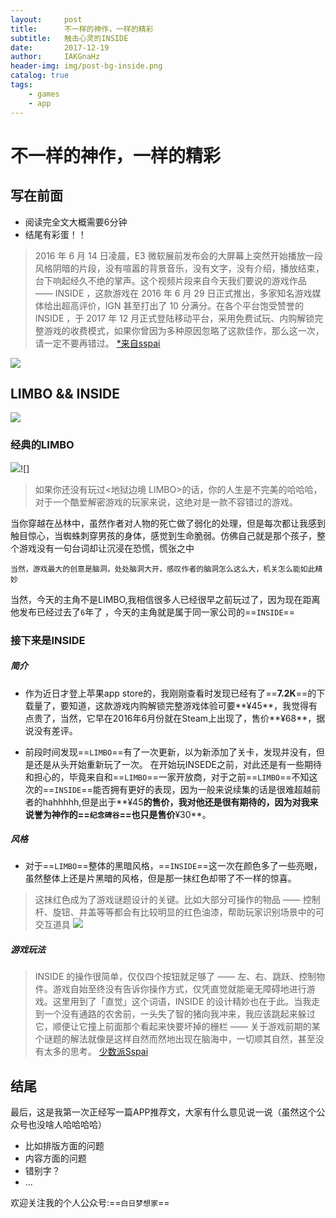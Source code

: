 ```yaml
---
layout:     post
title:      不一样的神作，一样的精彩
subtitle:   触击心灵的INSIDE
date:       2017-12-19
author:     IAKGnaHz
header-img: img/post-bg-inside.png
catalog: true
tags:
    - games
    - app
---
```






# 不一样的神作，一样的精彩
## 写在前面
* 阅读完全文大概需要6分钟
* 结尾有彩蛋！！


> 2016 年 6 月 14 日凌晨，E3 微软展前发布会的大屏幕上突然开始播放一段风格阴暗的片段，没有喧嚣的背景音乐，没有文字，没有介绍，播放结束，台下响起经久不绝的掌声。这个视频片段来自今天我们要说的游戏作品 —— INSIDE ，这款游戏在 2016 年 6 月 29 日正式推出，多家知名游戏媒体给出超高评价，IGN 甚至打出了 10 分满分。在各个平台饱受赞誉的 INSIDE ，于 2017 年 12 月正式登陆移动平台，采用免费试玩、内购解锁完整游戏的收费模式，如果你曾因为多种原因忽略了这款佳作，那么这一次，请一定不要再错过。                   [*来自sspai](https://sspai.com/post/42366)

![](https://ws2.sinaimg.cn/large/006tNc79gy1fmmfzk4balj30eg085wel.jpg)

## LIMBO && INSIDE 
![](https://ws1.sinaimg.cn/large/006tNc79gy1fmmddetf1yj30rs07taaw.jpg)




### 经典的LIMBO

![](https://ws4.sinaimg.cn/large/006tNc79gy1fmmf1wd3noj30fs08w0sv.jpg)![]
>如果你还没有玩过<地狱边境 LIMBO>的话，你的人生是不完美的哈哈哈，对于一个酷爱解密游戏的玩家来说，这绝对是一款不容错过的游戏。

当你穿越在丛林中，虽然作者对人物的死亡做了弱化的处理，但是每次都让我感到触目惊心，当蜘蛛刺穿男孩的身体，感觉到生命脆弱。仿佛自己就是那个孩子，整个游戏没有一句台词却让沉浸在恐慌，慌张之中

`当然，游戏最大的创意是脑洞，处处脑洞大开，感叹作者的脑洞怎么这么大，机关怎么能如此精妙`

当然，今天的主角不是LIMBO,我相信很多人已经很早之前玩过了，因为现在距离他发布已经过去了`6`年了
，今天的主角就是属于同一家公司的==`INSIDE`==

### 接下来是INSIDE
##### 简介
+ 作为近日才登上苹果app store的，我刚刚查看时发现已经有了==**7.2K**==的下载量了，要知道，这款游戏内购解锁完整游戏体验可要**¥45**，我觉得有点贵了，当然，它早在2016年6月份就在Steam上出现了，售价**¥68**，据说没有差评。

+ 前段时间发现==`LIMBO`==有了一次更新，以为新添加了关卡，发现并没有，但是还是从头开始重新玩了一次。
在开始玩INSEDE之前，对此还是有一些期待和担心的，毕竟来自和==`LIMBO`==一家开放商，对于之前==`LIMBO`==不知这次的==`INSIDE`==能否拥有更好的表现，因为一般来说续集的话是很难超越前者的hahhhhh,但是出于**¥45**的售价，我对他还是很有期待的，因为对我来说誉为神作的==`纪念碑谷`==也只是售价**¥30**。

##### 风格

+ 对于==`LIMBO`==整体的黑暗风格，==`INSIDE`==这一次在颜色多了一些亮眼，虽然整体上还是片黑暗的风格，但是那一抹红色却带了不一样的惊喜。

>这抹红色成为了游戏谜题设计的关键。比如大部分可操作的物品 —— 控制杆、旋钮、井盖等等都会有比较明显的红色油漆，帮助玩家识别场景中的可交互道具
![](https://ws4.sinaimg.cn/large/006tNc79gy1fmmgq1ir8aj30fc0bi74j.jpg)

##### 游戏玩法

> INSIDE 的操作很简单，仅仅四个按钮就足够了 —— 左、右、跳跃、控制物件。游戏自始至终没有告诉你操作方式，仅凭直觉就能毫无障碍地进行游戏。这里用到了「直觉」这个词语，INSIDE 的设计精妙也在于此。当我走到一个没有通路的农舍前，一头失了智的猪向我冲来，我应该跳起来躲过它，顺便让它撞上前面那个看起来快要坏掉的栅栏 —— 关于游戏前期的某个谜题的解法就像是这样自然而然地出现在脑海中，一切顺其自然，甚至没有太多的思考。 [少数派Sspai](https://sspai.com/post/42366)

## 结尾
最后，这是我第一次正经写一篇APP推荐文，大家有什么意见说一说（虽然这个公众号也没啥人哈哈哈哈）

+ 比如排版方面的问题
+ 内容方面的问题
+ 错别字？
+ ...

欢迎关注我的个人公众号:==`白日梦想家`==
